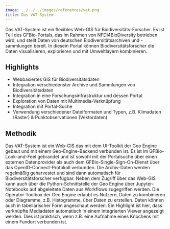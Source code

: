 ```yaml
---
image: ../../../images/references/vat.png
title: Das VAT-System
---
```


Das VAT-System ist ein flexibles Web-GIS für Biodiversitäts-Forscher. Es ist Teil des GFBio-Portals, das im Rahmen von NFDI4BioDiversity betrieben wird, und stellt Daten von deutschen Biodiversitätsarchiven und -sammlungen bereit. In diesem Portal können Biodiversitätsforscher die Daten visualisieren, explorieren und mit Umweltlayern kombinieren.

## Highlights

- Webbasiertes GIS für Biodiversitätsdaten
- Integration verschiedenster Archive und Sammlungen von Biodiversitätsdaten
- Integration in eine Forschungsinfrastruktur und dessen Portal
- Exploration von Daten mit Multimedia-Verknüpfung
- Integration mit Portal-Suche
- Verwendung verschiedener Dateiformaten und Typen, z.B. Klimadaten (Raster) & Punktobservationen (Vektordaten)

## Methodik

Das VAT-System ist ein Web-GIS das mit dem UI-Toolkit der Geo Engine gebaut und mit einem Geo-Engine-Backend verbunden ist. Es ist im GFBio-Look-and-Feel gebrandet und ist sowohl mit der Portalsuche über einen externen Datenprovider als auch dem GFBio-Single-Sign-On-Dienst über das OpenID-Connect-Protokoll verbunden. Die Archiv-Daten werden regelmäßig geharvestet und sind dann automatisch für Biodiversitätsforscher verfügbar. Neben dem Zugriff über das Web-GIS kann auch über die Python-Schnittstelle der Geo Engine über Jupyter-Notebooks auf abgeleitete Daten aus Workflows zugegriffen werden. Die Operator-Toolbox der Geo Engine erlaubt es Nutzern, Daten zu kombinieren oder Diagramme, z.B. Histogramme, über Daten zu erstellen. Daten können auch in tabellarischer Form angeschaut werden. Ein Highlight ist hier, dass verknüpfte Mediadaten automatisch in einem integrierten Viewer angezeigt werden. Dies ist praktisch, wenn z.B. eine Aufnahme eines Knochens mit einem Fundort verbunden ist.
